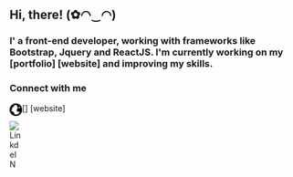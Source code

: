  
## Hi, there! (✿◠‿◠) 


### I' a front-end developer, working with frameworks like Bootstrap, Jquery and ReactJS. I'm currently working on my [portfolio] [website] and improving my skills.

### Connect with me
[<img align="left" alt="https://dianastanciu.netlify.app" width="22px" src="https://raw.githubusercontent.com/iconic/open-iconic/master/svg/globe.svg" />] [website]


<a target="_blank" href="https://www.linkedin.com/in/dianastanciudev/">
  <img align="left" alt="LinkdeIN" width="22px" src="https://cdn.jsdelivr.net/npm/simple-icons@v3/icons/linkedin.svg" />
</a>